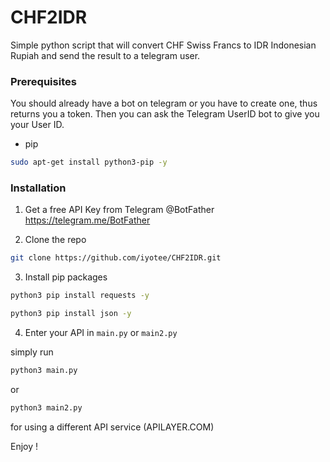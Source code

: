 # CHF2IDR

Simple python script that will convert CHF Swiss Francs to IDR Indonesian Rupiah and send the result to a telegram user.

### Prerequisites

You should already have a bot on telegram or you have to create one, thus returns you a token. Then you can ask the Telegram UserID bot to give you your User ID.

* pip

```sh
sudo apt-get install python3-pip -y
```

### Installation

1. Get a free API Key from Telegram @BotFather https://telegram.me/BotFather

2. Clone the repo

```sh
git clone https://github.com/iyotee/CHF2IDR.git
```

3. Install pip packages

```sh
python3 pip install requests -y
```

```sh
python3 pip install json -y
```


4. Enter your API in `main.py` or `main2.py`

simply run 

```sh
python3 main.py
```

or

```sh
python3 main2.py 
```
for using a different API service (APILAYER.COM)

Enjoy ! 
